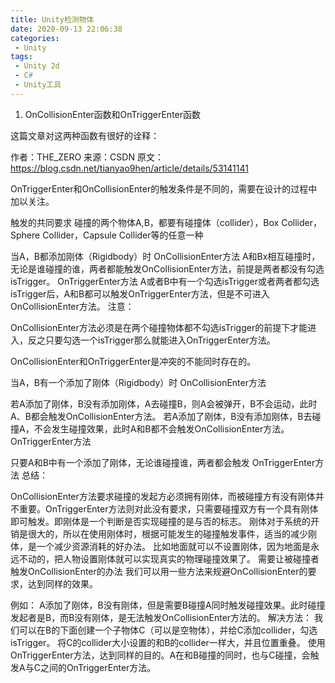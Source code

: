 ```yaml
---
title: Unity检测物体
date: 2020-09-13 22:06:38
categories:
 - Unity
tags:
 - Unity 2d
 - C#
 - Unity工具
---
```


1. OnCollisionEnter函数和OnTriggerEnter函数

这篇文章对这两种函数有很好的诠释：

作者：THE_ZERO
来源：CSDN
原文：https://blog.csdn.net/tianyao9hen/article/details/53141141

OnTriggerEnter和OnCollisionEnter的触发条件是不同的，需要在设计的过程中加以关注。

触发的共同要求
碰撞的两个物体A,B，都要有碰撞体（collider），Box Collider，Sphere Collider，Capsule Collider等的任意一种

当A，B都添加刚体（Rigidbody）时
OnCollisionEnter方法
A和Bx相互碰撞时，无论是谁碰撞的谁，两者都能触发OnCollisionEnter方法，前提是两者都没有勾选isTrigger。
OnTriggerEnter方法
A或者B中有一个勾选isTrigger或者两者都勾选isTrigger后，A和B都可以触发OnTriggerEnter方法，但是不可进入OnCollisionEnter方法。
注意：

OnCollisionEnter方法必须是在两个碰撞物体都不勾选isTrigger的前提下才能进入，反之只要勾选一个isTrigger那么就能进入OnTriggerEnter方法。

OnCollisionEnter和OnTriggerEnter是冲突的不能同时存在的。

当A，B有一个添加了刚体（Rigidbody）时
OnCollisionEnter方法

若A添加了刚体，B没有添加刚体，A去碰撞B，则A会被弹开，B不会运动，此时A、B都会触发OnCollisionEnter方法。
若A添加了刚体，B没有添加刚体，B去碰撞A，不会发生碰撞效果，此时A和B都不会触发OnCollisionEnter方法。
OnTriggerEnter方法

只要A和B中有一个添加了刚体，无论谁碰撞谁，两者都会触发 OnTriggerEnter方法
总结：

OnCollisionEnter方法要求碰撞的发起方必须拥有刚体，而被碰撞方有没有刚体并不重要。OnTriggerEnter方法则对此没有要求，只需要碰撞双方有一个具有刚体即可触发。即刚体是一个判断是否实现碰撞的是与否的标志。
刚体对于系统的开销是很大的，所以在使用刚体时，根据可能发生的碰撞触发事件，适当的减少刚体，是一个减少资源消耗的好办法。 比如地面就可以不设置刚体，因为地面是永远不动的，把人物设置刚体就可以实现真实的物理碰撞效果了。
需要让被碰撞者触发OnCollisionEnter的办法
我们可以用一些方法来规避OnCollisionEnter的要求，达到同样的效果。

例如：
A添加了刚体，B没有刚体，但是需要B碰撞A同时触发碰撞效果。此时碰撞发起者是B，而B没有刚体，是无法触发OnCollisionEnter方法的。
解决方法：
我们可以在B的下面创建一个子物体C（可以是空物体），并给C添加collider，勾选isTrigger。
将C的collider大小设置的和B的collider一样大，并且位置重叠。
使用OnTriggerEnter方法，达到同样的目的。A在和B碰撞的同时，也与C碰撞，会触发A与C之间的OnTriggerEnter方法。
